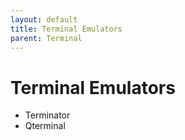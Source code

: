 ```yaml
---
layout: default
title: Terminal Emulators
parent: Terminal
---
```


# Terminal Emulators

- Terminator
- Qterminal